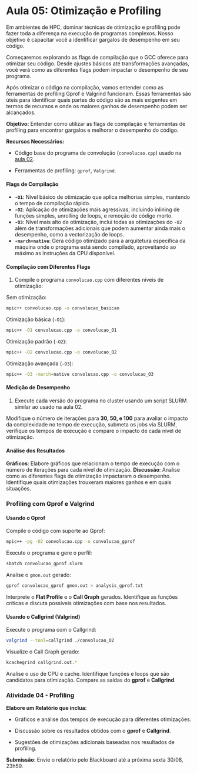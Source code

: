 # Aula 05: Otimização e Profiling 
Em ambientes de HPC, dominar técnicas de otimização e profiling pode fazer toda a diferença na execução de programas complexos. Nosso objetivo é capacitar você a identificar gargalos de desempenho em seu código. 

Começaremos explorando as flags de compilação que o GCC oferece para otimizar seu código. Desde ajustes básicos até transformações avançadas, você verá como as diferentes flags podem impactar o desempenho de seu programa.

Após otimizar o código na compilação, vamos entender como as ferramentas de profiling Gprof e Valgrind funcionam. Essas ferramentas são úteis para identificar quais partes do código são as mais exigentes em termos de recursos e onde os maiores ganhos de desempenho podem ser alcançados.

**Objetivo:** Entender como utilizar as flags de compilação e ferramentas de profiling para encontrar gargalos e melhorar o desempenho do código.

**Recursos Necessários:**

- Código base do programa de convolução (`convolucao.cpp`) usado na [aula 02](../02-slurm/index.md).

- Ferramentas de profiling: `gprof`, `Valgrind`.

#### Flags de Compilação
- **`-O1`**: Nível básico de otimização que aplica melhorias simples, mantendo o tempo de compilação rápido.
- **`-O2`**: Aplicação de otimizações mais agressivas, incluindo inlining de funções simples, unrolling de loops, e remoção de código morto.
- **`-O3`**: Nível mais alto de otimização, inclui todas as otimizações do `-O2` além de transformações adicionais que podem aumentar ainda mais o desempenho, como a vectorização de loops.
- **`-march=native`**: Gera código otimizado para a arquitetura específica da máquina onde o programa está sendo compilado, aproveitando ao máximo as instruções da CPU disponível.

#### Compilação com Diferentes Flags
1. Compile o programa `convolucao.cpp` com diferentes níveis de otimização:

Sem otimização:
```bash
mpic++ convolucao.cpp -o convolucao_basicao
```

Otimização básica (`-O1`):
```bash
mpic++ -O1 convolucao.cpp -o convolucao_O1
```
Otimização padrão (`-O2`):
```bash
mpic++ -O2 convolucao.cpp -o convolucao_O2
```
Otimização avançada (`-O3`):
```bash
mpic++ -O3 -march=native convolucao.cpp -o convolucao_O3
```

#### Medição de Desempenho

1. Execute cada versão do programa no cluster usando um script SLURM similar ao usado na aula 02.

Modifique o número de iterações para **30, 50, e 100** para avaliar o impacto da complexidade no tempo de execução, submeta os jobs via SLURM, verifique os tempos de execução e compare o impacto de cada nível de otimização.

#### Análise dos Resultados

**Gráficos**: Elabore gráficos que relacionam o tempo de execução com o número de iterações para cada nível de otimização.
**Discussão**: Analise como as diferentes flags de otimização impactaram o desempenho. Identifique quais otimizações trouxeram maiores ganhos e em quais situações.

### Profiling com Gprof e Valgrind

#### Usando o Gprof
Compile o código com suporte ao Gprof:

```bash
mpic++ -pg -O2 convolucao.cpp -o convolucao_gprof
```
Execute o programa e gere o perfil:

```bash
sbatch convolucao_gprof.slurm
```
Analise o `gmon.out` gerado:

```bash
gprof convolucao_gprof gmon.out > analysis_gprof.txt
```

Interprete o **Flat Profile** e o **Call Graph** gerados. Identifique as funções críticas e discuta possíveis otimizações com base nos resultados.

#### Usando o Callgrind (Valgrind)

Execute o programa com o Callgrind:

```bash
valgrind --tool=callgrind ./convolucao_O2
```
Visualize o Call Graph gerado:

```bash
kcachegrind callgrind.out.*
```
Analise o uso de CPU e cache. Identifique funções e loops que são candidatos para otimização.
Compare as saídas do **gprof** e **Callgrind**. 

### Atividade 04 - Profiling

**Elabore um Relatório que inclua:** 

   - Gráficos e análise dos tempos de execução para diferentes otimizações.

   - Discussão sobre os resultados obtidos com o **gprof** e **Callgrind**.

   - Sugestões de otimizações adicionais baseadas nos resultados de profiling.

**Submissão**: Envie o relatório pelo Blackboard até a próxima sexta 30/08, 23h59.
